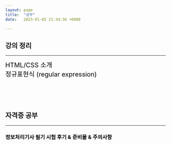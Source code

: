 ```yaml
---
layout: page
title:  "공부"
date:   2023-01-02 21:34:36 +0900

---
```


## 강의 정리

----
<div style='font-size:20px; margin-bottom: 100px'>
<a href="/notes/2023/02/12/classNotes-HTML-CSS.html">HTML/CSS 소개</a><br />
<a href="/notes/2023/02/12/classNotes-RegularExpression.html">정규표현식 (regular expression)</a><br />
</div>



## 자격증 공부

----
### <a href="/notes/2023/03/13/study-1.html">정보처리기사 필기 시험 후기 & 준비물 & 주의사항</a><br />


<style>
div {
}
a {
    color: #000 !important;
    text-decoration: none;
}
</style>